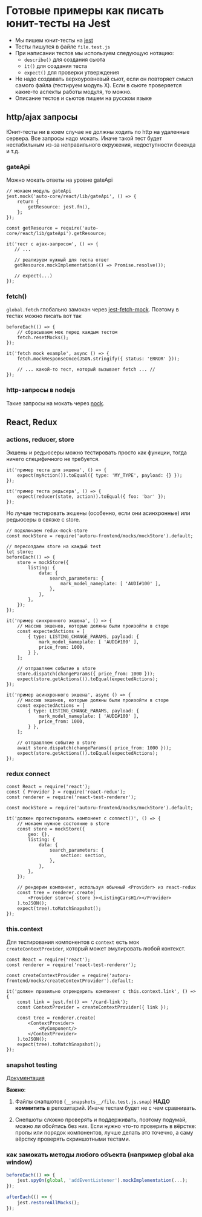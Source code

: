 # Готовые примеры как писать юнит-тесты на Jest

* Мы пишем юнит-тесты на [jest](https://jestjs.io)
* Тесты пишутся в файле `file.test.js`
* При написании тестов мы используем следующую нотацию:
  * `describe()` для создания сьюта
  * `it()` для создания теста
  * `expect()` для проверки утверждения
* Не надо создавать верхоуровневый сьют, если он повторяет смысл самого файла (тестируем модуль X). Если в сьюте проверяется какие-то аспекты работы модуля, то можно.
* Описание тестов и сьютов пишем на русском языке

## http/ajax запросы

Юнит-тесты ни в коем случае не должны ходить по http на удаленные сервера. Все запросы надо мокать.
Иначе такой тест будет нестабильным из-за неправильного окружения, недоступности бекенда и т.д.

### gateApi

Можно мокать ответы на уровне gateApi

```
// мокаем модуль gateApi
jest.mock('auto-core/react/lib/gateApi', () => {
    return {
        getResource: jest.fn(),
    };
});

const getResource = require('auto-core/react/lib/gateApi').getResource;

it('тест с ajax-запросом', () => {
   // ...

   // реализуем нужный для теста ответ
   getResource.mockImplementation(() => Promise.resolve());

   // expect(...)
});
```

### fetch()

`global.fetch` глобально замокан через [jest-fetch-mock](https://github.com/jefflau/jest-fetch-mock).
Поэтому в тестах можно писать вот так

```
beforeEach(() => {
    // сбрасываем мок перед каждым тестом
    fetch.resetMocks();
});

it('fetch mock example', async () => {
    fetch.mockResponseOnce(JSON.stringify({ status: 'ERROR' }));

    // ... какой-то тест, который вызывает fetch ... //
});
```

### http-запросы в nodejs

Такие запросы на мокать через [nock](https://github.com/nock/nock).

## React, Redux

### actions, reducer, store

Экшены и редьюсеры можно тестировать просто как функции, тогда ничего специфичного не требуется.

```
it('пример теста для экшена', () => {
    expect(myAction()).toEqual({ type: 'MY_TYPE', payload: {} });
});

it('пример теста редьсера', () => {
    expect(reducer(state, action)).toEqual({ foo: 'bar' });
});
```

Но лучше тестировать экшены (особенно, если они асинхронные) или редьюсеры в связке с store.

```
// подключаем redux-mock-store
const mockStore = require('autoru-frontend/mocks/mockStore').default;

// пересоздаем store на каждый test
let store;
beforeEach(() => {
    store = mockStore({
        listing: {
            data: {
                search_parameters: {
                    mark_model_nameplate: [ 'AUDI#100' ],
                },
            },
        },
    });
});

it('пример синхронного экшена', () => {
    // массив экшенов, которые должны были произойти в сторе
    const expectedActions = [
        { type: LISTING_CHANGE_PARAMS, payload: {
            mark_model_nameplate: [ 'AUDI#100' ],
            price_from: 1000,
        } },
    ];

    // отправляем событие в store
    store.dispatch(changeParams({ price_from: 1000 }));
    expect(store.getActions()).toEqual(expectedActions);
});

it('пример асинхронного экшена', async () => {
    // массив экшенов, которые должны были произойти в сторе
    const expectedActions = [
        { type: LISTING_CHANGE_PARAMS, payload: {
            mark_model_nameplate: [ 'AUDI#100' ],
            price_from: 1000,
        } },
    ];

    // отправляем событие в store
    await store.dispatch(changeParams({ price_from: 1000 }));
    expect(store.getActions()).toEqual(expectedActions);
});
```

### redux connect

```
const React = require('react');
const { Provider } = require('react-redux');
const renderer = require('react-test-renderer');

const mockStore = require('autoru-frontend/mocks/mockStore').default;

it('должен протестировать компонент с connect()', () => {
    // мокаем нужное состояние в store
    const store = mockStore({
        geo: {},
        listing: {
            data: {
                search_parameters: {
                    section: section,
                },
            },
        },
    });

    // рендерим компонент, используя обычный <Provider> из react-redux
    const tree = renderer.create(
        <Provider store={ store }><ListingCarsH1/></Provider>
    ).toJSON();
    expect(tree).toMatchSnapshot();
});
```

### this.context

Для тестирования компонентов с `context` есть мок `createContextProvider`, который может эмулировать любой контекст.

```
const React = require('react');
const renderer = require('react-test-renderer');

const createContextProvider = require('autoru-frontend/mocks/createContextProvider').default;

it('должен правильно отрендерить компонент с this.context.link', () => {
    const link = jest.fn(() => '/card-link');
    const ContextProvider = createContextProvider({ link });

    const tree = renderer.create(
        <ContextProvider>
            <MyComponent/>
        </ContextProvider>
    ).toJSON();
    expect(tree).toMatchSnapshot();
});
```

### snapshot testing

[Документация](https://jestjs.io/docs/en/snapshot-testing)

**Важно**: 
1. Файлы снапшотов (`__snapshots__/file.test.js.snap`) **НАДО коммитить** в репозитарий. Иначе тестам будет не с чем сравнивать.

1. Снепшоты сложно проверять и поддерживать, поэтому подумай, можно ли обойтись без них. Если нужно что-то проверить в вёрстке: пропы или порядок компонентов, лучше делать это точечно, а саму вёрстку проверять скриншотными тестами. 

### как замокать методы любого объекта (например global aka window)

```js
beforeEach(() => {
    jest.spyOn(global, 'addEventListener').mockImplementation(...);
});

afterEach(() => {
    jest.restoreAllMocks();
});
```
